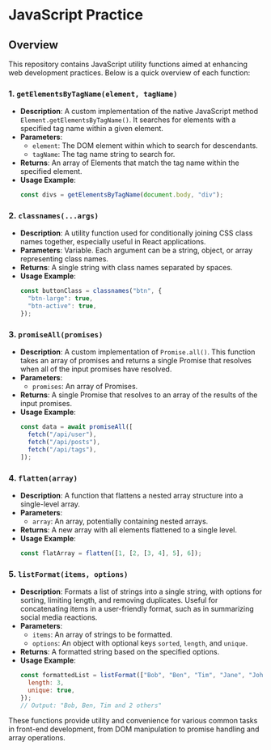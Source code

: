 # JavaScript Practice

## Overview

This repository contains JavaScript utility functions aimed at enhancing web development practices. Below is a quick overview of each function:

### 1. `getElementsByTagName(element, tagName)`

- **Description**: A custom implementation of the native JavaScript method `Element.getElementsByTagName()`. It searches for elements with a specified tag name within a given element.
- **Parameters**:
  - `element`: The DOM element within which to search for descendants.
  - `tagName`: The tag name string to search for.
- **Returns**: An array of Elements that match the tag name within the specified element.
- **Usage Example**:
  ```javascript
  const divs = getElementsByTagName(document.body, "div");
  ```

### 2. `classnames(...args)`

- **Description**: A utility function used for conditionally joining CSS class names together, especially useful in React applications.
- **Parameters**: Variable. Each argument can be a string, object, or array representing class names.
- **Returns**: A single string with class names separated by spaces.
- **Usage Example**:
  ```javascript
  const buttonClass = classnames("btn", {
    "btn-large": true,
    "btn-active": true,
  });
  ```

### 3. `promiseAll(promises)`

- **Description**: A custom implementation of `Promise.all()`. This function takes an array of promises and returns a single Promise that resolves when all of the input promises have resolved.
- **Parameters**:
  - `promises`: An array of Promises.
- **Returns**: A single Promise that resolves to an array of the results of the input promises.
- **Usage Example**:
  ```javascript
  const data = await promiseAll([
    fetch("/api/user"),
    fetch("/api/posts"),
    fetch("/api/tags"),
  ]);
  ```

### 4. `flatten(array)`

- **Description**: A function that flattens a nested array structure into a single-level array.
- **Parameters**:
  - `array`: An array, potentially containing nested arrays.
- **Returns**: A new array with all elements flattened to a single level.
- **Usage Example**:
  ```javascript
  const flatArray = flatten([1, [2, [3, 4], 5], 6]);
  ```

### 5. `listFormat(items, options)`

- **Description**: Formats a list of strings into a single string, with options for sorting, limiting length, and removing duplicates. Useful for concatenating items in a user-friendly format, such as in summarizing social media reactions.
- **Parameters**:
  - `items`: An array of strings to be formatted.
  - `options`: An object with optional keys `sorted`, `length`, and `unique`.
- **Returns**: A formatted string based on the specified options.
- **Usage Example**:
  ```javascript
  const formattedList = listFormat(["Bob", "Ben", "Tim", "Jane", "John"], {
    length: 3,
    unique: true,
  });
  // Output: "Bob, Ben, Tim and 2 others"
  ```

These functions provide utility and convenience for various common tasks in front-end development, from DOM manipulation to promise handling and array operations.
